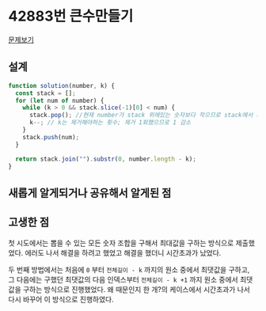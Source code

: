 # 42883번 큰수만들기

[문제보기](https://programmers.co.kr/learn/courses/30/lessons/42883?language=javascript)

## 설계

```javascript
function solution(number, k) {
  const stack = [];
  for (let num of number) {
    while (k > 0 && stack.slice(-1)[0] < num) {
      stack.pop(); //현재 number가 stack 위에있는 숫자보다 작으므로 stack에서 제거
      k--; // k는 제거해야하는 횟수; 제거 1회했으므로 1 감소 
    }
    stack.push(num);
  }

  return stack.join("").substr(0, number.length - k);
}
```
## 새롭게 알게되거나 공유해서 알게된 점


## 고생한 점
첫 시도에서는 뽑을 수 있는 모든 숫자 조합을 구해서 최대값을 구하는 방식으로 제출했었다. 에러도 나서 해결을 하려고 했었고 해결을 했더니 시간초과가 났었다.

두 번째 방법에서는 처음에 `0` 부터 `전체길이 - k` 까지의 원소 중에서 최댓값을 구하고, 그 다음에는 구했던 최댓값의 다음 인덱스부터 `전체길이 - k +1` 까지 원소 중에서 최댓값을 구하는 방식으로 진행했었다. 왜 때문인지 한 개?의 케이스에서 시간초과가 나서 다시 바꾸어 이 방식으로 진행하였다.